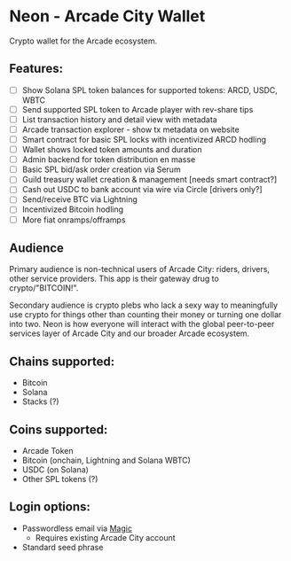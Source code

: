# Neon - Arcade City Wallet

Crypto wallet for the Arcade ecosystem.

## Features:

- [ ] Show Solana SPL token balances for supported tokens: ARCD, USDC, WBTC
- [ ] Send supported SPL token to Arcade player with rev-share tips
- [ ] List transaction history and detail view with metadata
- [ ] Arcade transaction explorer - show tx metadata on website
- [ ] Smart contract for basic SPL locks with incentivized ARCD hodling
- [ ] Wallet shows locked token amounts and duration
- [ ] Admin backend for token distribution en masse
- [ ] Basic SPL bid/ask order creation via Serum
- [ ] Guild treasury wallet creation & management [needs smart contract?]
- [ ] Cash out USDC to bank account via wire via Circle [drivers only?]
- [ ] Send/receive BTC via Lightning
- [ ] Incentivized Bitcoin hodling
- [ ] More fiat onramps/offramps

## Audience

Primary audience is non-technical users of Arcade City: riders, drivers, other service providers. This app is their gateway drug to crypto/"BITCOIN!".

Secondary audience is crypto plebs who lack a sexy way to meaningfully use crypto for things other than counting their money or turning one dollar into two. Neon is how everyone will interact with the global peer-to-peer services layer of Arcade City and our broader Arcade ecosystem.

## Chains supported:

- Bitcoin
- Solana
- Stacks (?)

## Coins supported:

- Arcade Token
- Bitcoin (onchain, Lightning and Solana WBTC)
- USDC (on Solana)
- Other SPL tokens (?)

## Login options:

- Passwordless email via [Magic](https://magic.link/)
  - Requires existing Arcade City account
- Standard seed phrase
